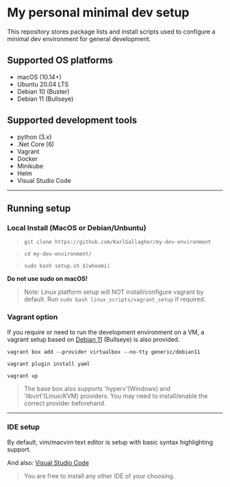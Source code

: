 # My personal minimal dev setup

This repository stores package lists and install scripts used to configure a minimal dev environment for general development.

## Supported OS platforms
- macOS (10.14+)
- Ubuntu 20.04 LTS
- Debian 10 (Buster)
- Debian 11 (Bullseye)

## Supported development tools
- python (3.x)
- .Net Core (6)
- Vagrant
- Docker
- Minikube
- Helm
- Visual Studio Code

---
## Running setup

### Local Install (MacOS or Debian/Unbuntu)

>`git clone https://github.com/KarlGallagher/my-dev-environment`

>`cd my-dev-environment/`

>`sudo bash setup.sh $(whoami)`

**Do not use sudo on macOS!**

>Note: Linux platform setup will NOT install/configure vagrant by default. Run `sudo bash linux_scripts/vagrant_setup` if required.

### Vagrant option
If you require or need to run the development environment on a VM, a vagrant setup based on [Debian 11](https://www.debian.org/releases/stable/https://www.debian.org/releases/stable/) (Bullseye) is also provided.

`vagrant box add --provider virtualbox --no-tty generic/debian11`

`vagrant plugin install yaml`

`vagrant up`

>The base box also supports 'hyperv'(Windows) and 'libvirt'(Linux/KVM) providers. 
You may need to install/enable the correct provider beforehand.

  ---

### IDE setup
By default, vim/macvim text editor is setup with basic syntax highlighting support.

And also: [Visual Studio Code](https://code.visualstudio.com/download)

>You are free to install any other IDE of your choosing.